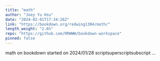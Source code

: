 ```yaml
---
title: "math"
author: "Joey Yu Hsu"
date: "2024-02-01T17:34:26Z"
link: "https://bookdown.org/redwing1304/math/"
length_weight: "2.6%"
repo: "https://github.com/RRWWW/bookdown-workspace"
pinned: false
---
```


math on bookdown started on 2024/01/28 scriptsuperscriptsubscript ...
